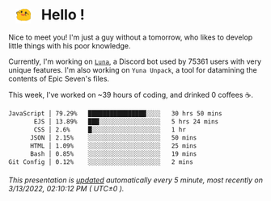 <h1>   <img src="./spoink.gif" style="vertical-align:middle;" width="30px">   Hello ! </h1>

Nice to meet you! I'm just a guy without a tomorrow, who likes to develop little things with his poor knowledge.

Currently, I'm working on <a href='https://github.com/Asgarrrr/Luna'>`Luna`</a>, a Discord bot used by 75361 users with very unique features. I'm also working on `Yuna Unpack`, a tool for datamining the contents of Epic Seven's files.

This week, I've worked on ~39 hours of coding, and drinked 0 coffees ☕.

```
JavaScript │ 79.29%   ████████████████░░░░   30 hrs 50 mins
       EJS │ 13.89%   ███░░░░░░░░░░░░░░░░░   5 hrs 24 mins
       CSS │ 2.6%     █░░░░░░░░░░░░░░░░░░░   1 hr
      JSON │ 2.15%    ░░░░░░░░░░░░░░░░░░░░   50 mins
      HTML │ 1.09%    ░░░░░░░░░░░░░░░░░░░░   25 mins
      Bash │ 0.85%    ░░░░░░░░░░░░░░░░░░░░   19 mins
Git Config │ 0.12%    ░░░░░░░░░░░░░░░░░░░░   2 mins
```

###### This presentation is [updated](https://github.com/Asgarrrr) automatically every 5 minute, most recently on 3/13/2022, 02:10:12 PM ( UTC±0 ).